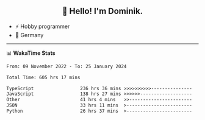 <h2 align="center">👋 Hello! I'm Dominik.</h2>

- ⚡ Hobby programmer
- 📍 Germany

---
📊 **WakaTime Stats**
<!--START_SECTION:waka-->

```txt
From: 09 November 2022 - To: 25 January 2024

Total Time: 605 hrs 17 mins

TypeScript                 236 hrs 36 mins >>>>>>>>>>---------------   39.09 %
JavaScript                 138 hrs 27 mins >>>>>>-------------------   22.87 %
Other                      41 hrs 4 mins   >>-----------------------   06.79 %
JSON                       33 hrs 11 mins  >------------------------   05.48 %
Python                     26 hrs 37 mins  >------------------------   04.40 %
```

<!--END_SECTION:waka-->
